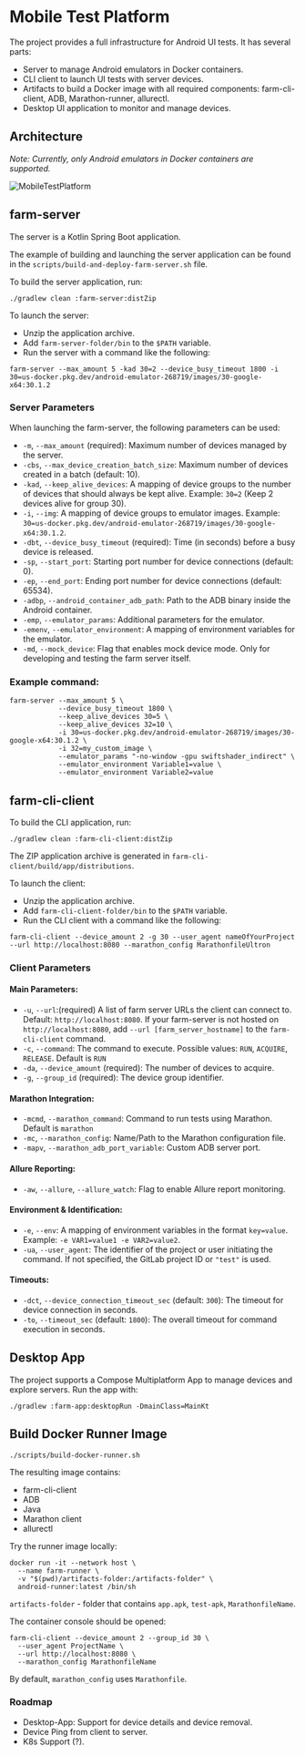 # Mobile Test Platform

The project provides a full infrastructure for Android UI tests. It has several parts:
- Server to manage Android emulators in Docker containers.
- CLI client to launch UI tests with server devices.
- Artifacts to build a Docker image with all required components: farm-cli-client, ADB, Marathon-runner, allurectl.
- Desktop UI application to monitor and manage devices.

## Architecture

*Note: Currently, only Android emulators in Docker containers are supported.*

![MobileTestPlatform](https://github.com/open-tool/mobile-test-platform/assets/12834123/268114d6-1f0d-4f82-9cb8-b9428dea2853)

## farm-server

The server is a Kotlin Spring Boot application.

The example of building and launching the server application can be found in the `scripts/build-and-deploy-farm-server.sh` file.

To build the server application, run:

```shell
./gradlew clean :farm-server:distZip
```

To launch the server:
- Unzip the application archive.
- Add `farm-server-folder/bin` to the `$PATH` variable.
- Run the server with a command like the following:

```shell
farm-server --max_amount 5 -kad 30=2 --device_busy_timeout 1800 -i 30=us-docker.pkg.dev/android-emulator-268719/images/30-google-x64:30.1.2
```

### Server Parameters

When launching the farm-server, the following parameters can be used:

- `-m`, `--max_amount` (required): Maximum number of devices managed by the server.
- `-cbs`, `--max_device_creation_batch_size`: Maximum number of devices created in a batch (default: 10).
- `-kad`, `--keep_alive_devices`: A mapping of device groups to the number of devices that should always be kept alive. Example: `30=2` (Keep 2 devices alive for group 30).
- `-i`, `--img`: A mapping of device groups to emulator images. Example: `30=us-docker.pkg.dev/android-emulator-268719/images/30-google-x64:30.1.2`.
- `-dbt`, `--device_busy_timeout` (required): Time (in seconds) before a busy device is released.
- `-sp`, `--start_port`: Starting port number for device connections (default: 0).
- `-ep`, `--end_port`: Ending port number for device connections (default: 65534).
- `-adbp`, `--android_container_adb_path`: Path to the ADB binary inside the Android container.
- `-emp`, `--emulator_params`: Additional parameters for the emulator.
- `-emenv`, `--emulator_environment`: A mapping of environment variables for the emulator.
- `-md`, `--mock_device`: Flag that enables mock device mode. Only for developing and testing the farm server itself.

### Example command:

```shell
farm-server --max_amount 5 \
            --device_busy_timeout 1800 \
            --keep_alive_devices 30=5 \
            --keep_alive_devices 32=10 \
            -i 30=us-docker.pkg.dev/android-emulator-268719/images/30-google-x64:30.1.2 \
            -i 32=my_custom_image \
            --emulator_params "-no-window -gpu swiftshader_indirect" \
            --emulator_environment Variable1=value \
            --emulator_environment Variable2=value
```

## farm-cli-client

To build the CLI application, run:

```shell
./gradlew clean :farm-cli-client:distZip
```

The ZIP application archive is generated in `farm-cli-client/build/app/distributions`.

To launch the client:
- Unzip the application archive.
- Add `farm-cli-client-folder/bin` to the `$PATH` variable.
- Run the CLI client with a command like the following:

```shell
farm-cli-client --device_amount 2 -g 30 --user_agent nameOfYourProject --url http://localhost:8080 --marathon_config MarathonfileUltron
```

### Client Parameters

#### Main Parameters:
- `-u`, `--url`:(required) A list of farm server URLs the client can connect to. Default: `http://localhost:8080`. If your farm-server is not hosted on `http://localhost:8080`, add `--url [farm_server_hostname]` to the `farm-cli-client` command.
- `-c`, `--command`: The command to execute. Possible values: `RUN`, `ACQUIRE`, `RELEASE`. Default is `RUN`
- `-da`, `--device_amount` (required): The number of devices to acquire.
- `-g`, `--group_id` (required): The device group identifier.

#### Marathon Integration:
- `-mcmd`, `--marathon_command`: Command to run tests using Marathon. Default is `marathon `
- `-mc`, `--marathon_config`: Name/Path to the Marathon configuration file.
- `-mapv`, `--marathon_adb_port_variable`: Custom ADB server port. 

#### Allure Reporting:
- `-aw`, `--allure`, `--allure_watch`: Flag to enable Allure report monitoring.

#### Environment & Identification:
- `-e`, `--env`: A mapping of environment variables in the format `key=value`. Example: `-e VAR1=value1 -e VAR2=value2`.
- `-ua`, `--user_agent`: The identifier of the project or user initiating the command. If not specified, the GitLab project ID or `"test"` is used.

#### Timeouts:
- `-dct`, `--device_connection_timeout_sec` (default: `300`): The timeout for device connection in seconds.
- `-to`, `--timeout_sec` (default: `1800`): The overall timeout for command execution in seconds.

## Desktop App

The project supports a Compose Multiplatform App to manage devices and explore servers. Run the app with:

```shell
./gradlew :farm-app:desktopRun -DmainClass=MainKt
```

## Build Docker Runner Image

```shell
./scripts/build-docker-runner.sh
```

The resulting image contains:
- farm-cli-client
- ADB
- Java
- Marathon client
- allurectl

Try the runner image locally:

```shell
docker run -it --network host \
  --name farm-runner \
  -v "$(pwd)/artifacts-folder:/artifacts-folder" \
  android-runner:latest /bin/sh
```

`artifacts-folder` - folder that contains `app.apk`, `test-apk`, `MarathonfileName`.

The container console should be opened:

```shell
farm-cli-client --device_amount 2 --group_id 30 \
  --user_agent ProjectName \
  --url http://localhost:8080 \
  --marathon_config MarathonfileName
```

By default, `marathon_config` uses `Marathonfile`.

### Roadmap

- Desktop-App: Support for device details and device removal.
- Device Ping from client to server.
- K8s Support (?).

